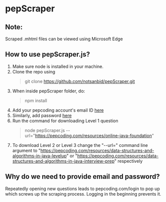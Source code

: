 # pepScraper

## Note:
Scraped .mhtml files can be viewed using Microsoft Edge

## How to use pepScraper.js? 
1. Make sure node is installed in your machine. 
2. Clone the repo using  
   > git clone https://github.com/notsanbid/pepScraper.git
3. When inside pepScraper folder, do: 
   > npm install
4. Add your pepcoding account's email ID [here](https://github.com/notsanbid/pepScraper/blob/041f436c030f68c075a41c1930e93a69529e2445/pepScraper.js#L30)
5. Similarly, add password [here](https://github.com/notsanbid/pepScraper/blob/041f436c030f68c075a41c1930e93a69529e2445/pepScraper.js#L34)
6. Run the command for downloading Level 1 question
   > node pepScraper.js --url="https://pepcoding.com/resources/online-java-foundation"
7. To download Level 2 or Level 3 change the "--url=" command line argument to "https://pepcoding.com/resources/data-structures-and-algorithms-in-java-levelup" or "https://pepcoding.com/resources/data-structures-and-algorithms-in-java-interview-prep" respectively

## Why do we need to provide email and password?
Repeatedly opening new questions leads to pepcoding.com/login to pop up which screws up the scraping process. Logging in the beginning prevents it.
